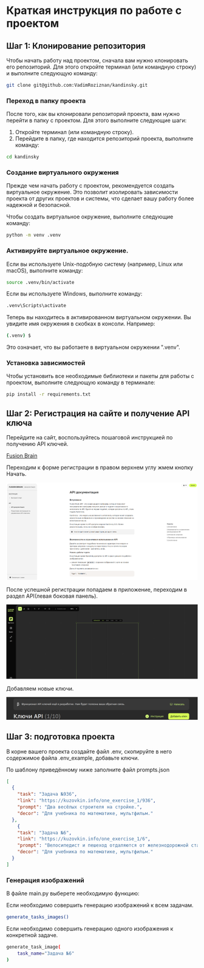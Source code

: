 # Краткая инструкция по работе с проектом

## Шаг 1: Клонирование репозитория
Чтобы начать работу над проектом, сначала вам нужно клонировать его репозиторий. Для этого откройте терминал (или командную строку) и выполните следующую команду:

```bash
git clone git@github.com:VadimRoziznan/kandinsky.git
```

### Переход в папку проекта
После того, как вы клонировали репозиторий проекта, вам нужно перейти в папку с проектом. Для этого выполните следующие шаги:

1. Откройте терминал (или командную строку).
2. Перейдите в папку, где находится репозиторий проекта, выполните команду:

```bash
cd kandinsky
```
### Создание виртуального окружения
Прежде чем начать работу с проектом, рекомендуется создать виртуальное окружение. Это позволит изолировать зависимости проекта от других проектов и системы, что сделает вашу работу более надежной и безопасной.

Чтобы создать виртуальное окружение, выполните следующие команду:

```bash
python -m venv .venv
```

### Активируйте виртуальное окружение. 
Если вы используете Unix-подобную систему (например, Linux или macOS), выполните команду:

```bash
source .venv/bin/activate
```

Если вы используете Windows, выполните команду:

```bash
.venv\Scripts\activate
```

Теперь вы находитесь в активированном виртуальном окружении. Вы увидите имя окружения в скобках в консоли. Например:

```bash
(.venv) $
```

Это означает, что вы работаете в виртуальном окружении ".venv".

### Установка зависимостей

Чтобы установить все необходимые библиотеки и пакеты для работы с проектом, выполните следующую команду в терминале:

```bash
pip install -r requirements.txt
```

## Шаг 2: Регистрация на сайте и получение API ключа

Перейдите на сайт, воспользуйтесь пошаговой инструкцией по получению API ключей.

[Fusion Brain](https://fusionbrain.ai/docs/)

Переходим к форме регистрации в правом верхнем углу жмем кнопку Начать.

![Image description](pictures/registration.png)

После успешной регистрации попадаем в приложение, переходим в раздел API(левая боковая панель).

![Image description](pictures/application.png)

Добавляем новые ключи.

![Image description](pictures/api_keys.png)

## Шаг 3: подготовка проекта

В корне вашего проекта создайте файл .env, скопируйте в него содержимое файла .env_example, добавьте ключи.

По шаблону приведённому ниже заполните файл prompts.json

```json
[
  {
    "task": "Задача №936",
    "link": "https://kuzovkin.info/one_exercise_1/936",
    "prompt": "Два весёлых строителя на стройке.",
    "decor": "Для учебника по математике, мультфильм."
  },
    {
    "task": "Задача №6",
    "link": "https://kuzovkin.info/one_exercise_1/6",
    "prompt": "Велосипедист и пешеход отдаляются от железнодорожной станции.",
    "decor": "Для учебника по математике, мультфильм."
  }
]
```

### Генерация изображений

В файле main.py выберете необходимую функцию:

Если необходимо совершить генерацию изображений к всем задачам.

```bash
generate_tasks_images() 
```

Если необходимо совершить генерацию одного изображения к конкретной задаче.

```bash
generate_task_image(
    task_name="Задача №6"
) 
```